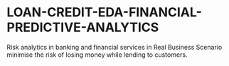 # LOAN-CREDIT-EDA-FINANCIAL-PREDICTIVE-ANALYTICS
Risk analytics in banking and financial services in Real Business Scenario minimise the risk of losing money while lending to customers.

